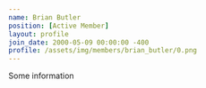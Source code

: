 ```yaml
---
name: Brian Butler
position: [Active Member]
layout: profile
join_date: 2000-05-09 00:00:00 -400
profile: /assets/img/members/brian_butler/0.png
---
```

Some information